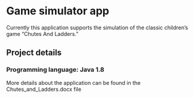 # Game simulator app
Currently this application supports the simulation of the classic children’s game “Chutes And Ladders.”

## Project details
### Programming language: Java 1.8

More details about the application can be found in the Chutes_and_Ladders.docx file

